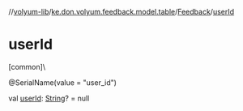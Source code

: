 //[volyum-lib](../../../index.md)/[ke.don.volyum.feedback.model.table](../index.md)/[Feedback](index.md)/[userId](user-id.md)

# userId

[common]\

@SerialName(value = &quot;user_id&quot;)

val [userId](user-id.md): [String](https://kotlinlang.org/api/core/kotlin-stdlib/kotlin/-string/index.html)? = null